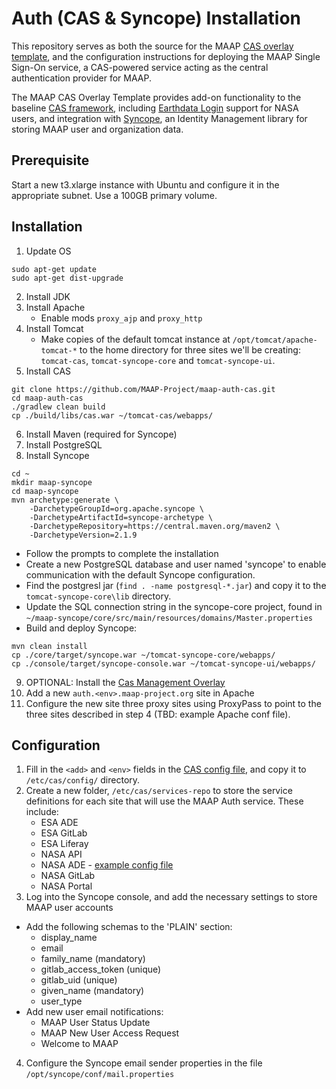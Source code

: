 # Auth (CAS & Syncope) Installation

This repository serves as both the source for the MAAP [CAS overlay template](https://github.com/apereo/cas-overlay-template), and the configuration instructions for deploying the MAAP Single Sign-On service, a CAS-powered service acting as the central authentication provider for MAAP.  

The MAAP CAS Overlay Template provides add-on functionality to the baseline [CAS framework](https://www.apereo.org/projects/cas), including [Earthdata Login](https://urs.earthdata.nasa.gov) support for NASA users, and integration with [Syncope](https://syncope.apache.org/), an Identity Management library for storing MAAP user and organization data.

## Prerequisite
Start a new t3.xlarge instance with Ubuntu and configure it in the appropriate subnet. Use a 100GB primary volume.

## Installation

1. Update OS
```shell
sudo apt-get update
sudo apt-get dist-upgrade
```
2. Install JDK 
3. Install Apache 
   - Enable mods `proxy_ajp` and `proxy_http`
4. Install Tomcat 
   - Make copies of the default tomcat instance at `/opt/tomcat/apache-tomcat-*` to the home directory for three sites we'll be creating: `tomcat-cas`, `tomcat-syncope-core` and `tomcat-syncope-ui`.
5. Install CAS 
```
git clone https://github.com/MAAP-Project/maap-auth-cas.git
cd maap-auth-cas
./gradlew clean build
cp ./build/libs/cas.war ~/tomcat-cas/webapps/
```
6. Install Maven (required for Syncope)
7. Install PostgreSQL
8. Install Syncope 
```shell
cd ~
mkdir maap-syncope
cd maap-syncope
mvn archetype:generate \
    -DarchetypeGroupId=org.apache.syncope \
    -DarchetypeArtifactId=syncope-archetype \
    -DarchetypeRepository=https://central.maven.org/maven2 \
    -DarchetypeVersion=2.1.9
```
  - Follow the prompts to complete the installation
  - Create a new PostgreSQL database and user named 'syncope' to enable communication with the default Syncope configuration.
  - Find the postgresl jar (`find . -name postgresql-*.jar`) and copy it to the `tomcat-syncope-core\lib` directory. 
  - Update the SQL connection string in the syncope-core project, found in `~/maap-syncope/core/src/main/resources/domains/Master.properties`
  - Build and deploy Syncope: 
```
mvn clean install
cp ./core/target/syncope.war ~/tomcat-syncope-core/webapps/
cp ./console/target/syncope-console.war ~/tomcat-syncope-ui/webapps/

```
9. OPTIONAL: Install the [Cas Management Overlay](https://github.com/apereo/cas-management-overlay)
10. Add a new `auth.<env>.maap-project.org` site in Apache
11. Configure the new site three proxy sites using ProxyPass to point to the three sites described in step 4 (TBD: example Apache conf file).

## Configuration

1. Fill in the `<add>` and `<env>` fields in the [CAS config file](etc/cas/config/cas.properties), and copy it to `/etc/cas/config/` directory.
2. Create a new folder, `/etc/cas/services-repo` to store the service definitions for each site that will use the MAAP Auth service. These include:
   - ESA ADE
   - ESA GitLab
   - ESA Liferay
   - NASA API
   - NASA ADE - [example config file](/etc/cas/services-repo/NasaAde-123.json) 
   - NASA GitLab
   - NASA Portal
3. Log into the Syncope console, and add the necessary settings to store MAAP user accounts 
  - Add the following schemas to the 'PLAIN' section:
    - display_name
    - email
    - family_name (mandatory)
    - gitlab_access_token (unique)
    - gitlab_uid (unique)
    - given_name (mandatory)
    - user_type
  - Add new user email notifications:
    - MAAP User Status Update
    - MAAP New User Access Request
    - Welcome to MAAP
4. Configure the Syncope email sender properties in the file `/opt/syncope/conf/mail.properties`



